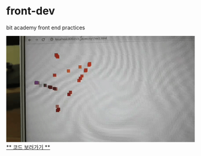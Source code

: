 # front-dev
bit academy front end practices


![moving_star](https://github.com/songk1992/front-dev/blob/master/ch_javascript/src/main/webapp/img/star.gif)<br />
[** 코드 보러가기 **](https://github.com/songk1992/front-dev/blob/master/ch_javascript/src/main/webapp/rect.html)<br />

